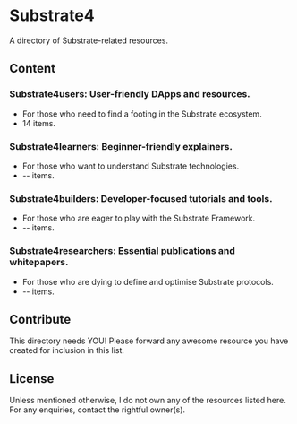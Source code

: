 # Substrate4

A directory of Substrate-related resources.


## Content

### Substrate4users: User-friendly DApps and resources.
* For those who need to find a footing in the Substrate ecosystem.
* 14 items.

### Substrate4learners: Beginner-friendly explainers.
* For those who want to understand Substrate technologies.
* -- items.

### Substrate4builders: Developer-focused tutorials and tools.
* For those who are eager to play with the Substrate Framework.
* -- items.

### Substrate4researchers: Essential publications and whitepapers.
* For those who are dying to define and optimise Substrate protocols.
* -- items.


## Contribute

This directory needs YOU! Please forward any awesome resource you have created for inclusion in this list.


## License

Unless mentioned otherwise, I do not own any of the resources listed here. For any enquiries, contact the rightful owner(s).

